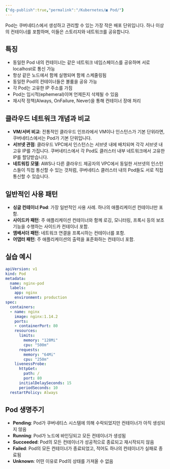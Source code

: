 ```yaml
---
{"dg-publish":true,"permalink":"/Kubernetes/▣ Pod/"}
---
```



Pod는 쿠버네티스에서 생성하고 관리할 수 있는 가장 작은 배포 단위입니다. 하나 이상의 컨테이너를 포함하며, 이들은 스토리지와 네트워크를 공유합니다.

## 특징

- 동일한 Pod 내의 컨테이너는 같은 네트워크 네임스페이스를 공유하며 서로 localhost로 통신 가능
- 항상 같은 노드에서 함께 실행되며 함께 스케줄링됨
- 동일한 Pod의 컨테이너들은 볼륨을 공유 가능
- 각 Pod는 고유한 IP 주소를 가짐
- Pod는 임시적(ephemeral)이며 언제든지 삭제될 수 있음
- 재시작 정책(Always, OnFailure, Never)을 통해 컨테이너 장애 처리

## 클라우드 네트워크 개념과 비교

- **VM/서버 비교**: 전통적인 클라우드 인프라에서 VM이나 인스턴스가 기본 단위라면, 쿠버네티스에서는 Pod가 기본 단위입니다.
- **서브넷 관점**: 클라우드 VPC에서 인스턴스는 서브넷 내에 배치되며 각각 서브넷 내 고유 IP를 가집니다. 쿠버네티스에서 각 Pod도 클러스터 내부 네트워크에서 고유한 IP를 할당받습니다.
- **네트워킹 모델**: AWS나 다른 클라우드 제공자의 VPC에서 동일한 서브넷의 인스턴스들이 직접 통신할 수 있는 것처럼, 쿠버네티스 클러스터 내의 Pod들도 서로 직접 통신할 수 있습니다.

## 일반적인 사용 패턴

- **싱글 컨테이너 Pod**: 가장 일반적인 사용 사례. 하나의 애플리케이션 컨테이너만 포함.
- **사이드카 패턴**: 주 애플리케이션 컨테이너와 함께 로깅, 모니터링, 프록시 등의 보조 기능을 수행하는 사이드카 컨테이너 포함.
- **앰배서더 패턴**: 네트워크 연결을 프록시하는 컨테이너를 포함.
- **어댑터 패턴**: 주 애플리케이션의 출력을 표준화하는 컨테이너 포함.

## 실습 예시

```yaml
apiVersion: v1
kind: Pod
metadata:
  name: nginx-pod
  labels:
    app: nginx
    environment: production
spec:
  containers:
  - name: nginx
    image: nginx:1.14.2
    ports:
    - containerPort: 80
    resources:
      limits:
        memory: "128Mi"
        cpu: "500m"
      requests:
        memory: "64Mi"
        cpu: "250m"
    livenessProbe:
      httpGet:
        path: /
        port: 80
      initialDelaySeconds: 15
      periodSeconds: 10
  restartPolicy: Always
```

## Pod 생명주기

- **Pending**: Pod가 쿠버네티스 시스템에 의해 수락되었지만 컨테이너가 아직 생성되지 않음
- **Running**: Pod가 노드에 바인딩되고 모든 컨테이너가 생성됨
- **Succeeded**: Pod의 모든 컨테이너가 성공적으로 종료되고 재시작되지 않음
- **Failed**: Pod의 모든 컨테이너가 종료되었고, 적어도 하나의 컨테이너가 실패로 종료됨
- **Unknown**: 어떤 이유로 Pod의 상태를 가져올 수 없음